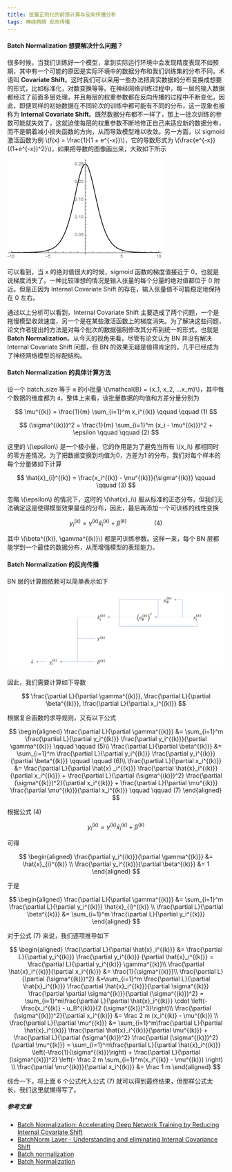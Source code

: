 ```yaml
---
title: 批量正则化的前馈计算与反向传播分析
tags: 神经网络 反向传播
---
```


#### Batch Normalization 想要解决什么问题？

很多时候，当我们训练好一个模型，拿到实际运行环境中会发现精度表现不如预期，其中有一个可能的原因是实际环境中的数据分布和我们训练集的分布不同，术语叫 **Covariate Shift**。这时我们可以采用一些办法把真实数据的分布变换成想要的形式，比如标准化，对数变换等等。在神经网络训练过程中，每一层的输入数据都经过了前面多层处理，并且每层的权重参数都在反向传播的过程中不断变化，因此，即便同样的初始数据在不同轮次的训练中都可能有不同的分布，这一现象也被称为 **Internal Covariate Shift**。既然数据分布都不一样了，那上一批次训练的参数可能就失效了，这就迫使每层的权重参数不断地修正自己来适应新的数据分布，而不是朝着减小损失函数的方向，从而导致模型难以收敛。另一方面，以 sigmoid 激活函数为例 \\(f(x) = \frac{1}{1 + e^{-x}}\\)，它的导数形式为 \\(\frac{e^{-x}}{(1+e^{-x})^2}\\)，如果把导数的图像画出来，大致如下所示

![](/resources/2022-07-19-bn/bn_sigmoid-derivative.png)

可以看到，当 x 的绝对值很大的时候，sigmoid 函数的梯度值接近于 0，也就是说梯度消失了。一种比较理想的情况是输入张量的每个分量的绝对值都位于 0 附近。但是正因为 Internal Covariate Shift 的存在，输入张量值不可能稳定地保持在 0 左右。

通过以上分析可以看到，Internal Covariate Shift 主要造成了两个问题，一个是拖慢模型收敛速度，另一个是在某些激活函数上的梯度消失。为了解决这些问题，论文作者提出的方法是对每个批次的数据强制修改其分布到统一的形式，也就是 **Batch Normalization**。从今天的视角来看，尽管有论文认为 BN 并没有解决 Internal Covariate Shift 问题，但 BN 的效果无疑是值得肯定的，几乎已经成为了神经网络模型的标配结构。

#### Batch Normalization 的具体计算方法

设一个 batch_size 等于 `m` 的小批量 \\(\mathcal{B} = \{x_1, x_2, ...x_m\}\\)，其中每个数据的维度都为 `d`，整体上来看，该批量数据的均值和方差分量分别为

$$
  \mu^{(k)} = \frac{1}{m} \sum_{i=1}^m x_i^{(k)} \qquad \qquad (1)
  $$
  
$$ 
    (\sigma^{(k)})^2 = \frac{1}{m} \sum_{i=1}^m (x_i - \mu^{(k)})^2  + \epsilon \qquad \qquad (2)
$$

这里的 \\(\epsilon\\) 是一个极小量，它的作用是为了避免当所有 \\(x_i\\) 都相同时的零方差情况。为了把数据变换到均值为0，方差为1 的分布，我们对每个样本的每个分量做如下计算

$$
  \hat{x}_{i}^{(k)} = \frac{x_i^{(k)} - \mu^{(k)}}{\sigma^{(k)}} \qquad \qquad (3)
  $$

忽略 \\(\epsilon\\) 的情况下，这时的 \\(\hat{x}_i\\) 服从标准的正态分布，但我们无法确定这是使得模型效果最佳的分布，因此，最后再添加一个可训练的线性变换

$$
  y_i^{(k)} = \gamma^{(k)} \hat{x}_{i}^{(k)} + \beta^{(k)}  \qquad \qquad (4)
  $$

其中 \\(\beta^{(k)}, \gamma^{(k)}\\) 都是可训练参数。这样一来，每个 BN 层都能学到一个最佳的数据分布，从而增强模型的表现能力。

#### Batch Normalization 的反向传播

BN 层的计算图依赖可以简单表示如下

![](/resources/2022-07-19-bn/bn_dependency.png)

因此，我们需要计算如下导数

$$
  \frac{\partial L}{\partial \gamma^{(k)}}, 
  \frac{\partial L}{\partial \beta^{(k)}},
  \frac{\partial L}{\partial x_i^{(k)}}
  $$

根据复合函数的求导规则，又有以下公式

$$
  \begin{aligned}
  \frac{\partial L}{\partial \gamma^{(k)}} &= \sum_{i=1}^m \frac{\partial L}{\partial y_i^{(k)}} \frac{\partial y_i^{(k)}}{\partial \gamma^{(k)}} \qquad \qquad (5)\\
  \frac{\partial L}{\partial \beta^{(k)}} &= \sum_{i=1}^m \frac{\partial L}{\partial y_i^{(k)}} \frac{\partial y_i^{(k)}}{\partial \beta^{(k)}}  \qquad \qquad (6)\\
  \frac{\partial L}{\partial x_i^{(k)}} &= \frac{\partial L}{\partial \hat{x}
  _i^{(k)}} \frac{\partial \hat{x}_i^{(k)}}{\partial x_i^{(k)}} + 
  \frac{\partial L}{\partial (\sigma^{(k)})^2} \frac{\partial (\sigma^{(k)})^2}{\partial x_i^{(k)}} +
  \frac{\partial L}{\partial \mu^{(k)}} \frac{\partial \mu^{(k)}}{\partial x_i^{(k)}} 
  \qquad \qquad (7)
  \end{aligned}
  $$

根据公式 (4)

$$
  y_i^{(k)} = \gamma^{(k)} \hat{x}_{i}^{(k)} + \beta^{(k)} 
  $$

可得 

$$
  \begin{aligned}
  \frac{\partial y_i^{(k)}}{\partial \gamma^{(k)}} &= \hat{x}_{i}^{(k)} \\
  \frac{\partial y_i^{(k)}}{\partial \beta^{(k)}} &= 1 
  \end{aligned}
  $$

于是 

$$
  \begin{aligned}
  \frac{\partial L}{\partial \gamma^{(k)}} &=  \sum_{i=1}^m \frac{\partial L}{\partial y_i^{(k)}} \hat{x}_{i}^{(k)} \\
  \frac{\partial L}{\partial \beta^{(k)}} &= \sum_{i=1}^m \frac{\partial L}{\partial y_i^{(k)}}
  \end{aligned}
  $$

对于公式 (7) 来说，我们逐项推导如下

$$
  \begin{aligned}
  \frac{\partial L}{\partial \hat{x}_i^{(k)}} &= \frac{\partial L}{\partial y_i^{(k)}} \frac{\partial y_i^{(k)}} {\partial \hat{x}_i^{(k)}} = \frac{\partial L}{\partial y_i^{(k)}} \gamma^{(k)}\\
  \frac{\partial \hat{x}_i^{(k)}}{\partial x_i^{(k)}} &= \frac{1}{\sigma^{(k)}}\\
  \frac{\partial L}{\partial (\sigma^{(k)})^2} &=\sum_{i=1}^m \frac{\partial L}{\partial \hat{x}_i^{(k)}}  \frac{\partial \hat{x}_i^{(k)}}{\partial \sigma^{(k)}} \frac{\partial \partial \sigma^{(k)}}{\partial (\sigma^{(k)})^2} = 
  \sum_{i=1}^m\frac{\partial L}{\partial \hat{x}_i^{(k)}}  \cdot \left(-\frac{x_i^{(k)} - u_B^{(k)}}{2 (\sigma^{(k)})^3}\right)\\
   \frac{\partial (\sigma^{(k)})^2}{\partial x_i^{(k)}}  &= \frac 2 m (x_i^{(k)} - \mu^{(k)}) \\
  \frac{\partial L}{\partial \mu^{(k)}} &= \sum_{i=1}^m\frac{\partial L}{\partial \hat{x}_i^{(k)}} \frac{\partial \hat{x}_i^{(k)}}{\partial \mu^{(k)}} + \frac{\partial L}{\partial (\sigma^{(k)})^2} \frac{\partial (\sigma^{(k)})^2}{\partial \mu^{(k)}} = 
  \sum_{i=1}^m\frac{\partial L}{\partial \hat{x}_i^{(k)}} \left(-\frac{1}{\sigma^{(k)}}\right) + \frac{\partial L}{\partial (\sigma^{(k)})^2} \left(- \frac 2 m \sum_{i=1}^m(x_i^{(k)} - \mu^{(k)}) \right) \\
  \frac{\partial \mu^{(k)}}{\partial x_i^{(k)}} &= \frac 1 m
  \end{aligned}
  $$

综合一下，将上面 6 个公式代入公式 (7) 就可以得到最终结果，但那样公式太长，我们这里就懒得写了。

##### 参考文章

* [Batch Normalization: Accelerating Deep Network Training by Reducing Internal Covariate Shift](https://arxiv.org/abs/1502.03167)
* [BatchNorm Layer - Understanding and eliminating Internal Covariance Shift](https://deepnotes.io/batchnorm)
* [Batch normalization](https://en.wikipedia.org/wiki/Batch_normalization)
* [Batch Normalization](https://studentweb.uvic.ca/~leizhao/Reading/Batch%20Normalization)